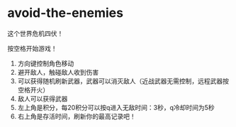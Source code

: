 # avoid-the-enemies
这个世界危机四伏！

按空格开始游戏！

1. 方向键控制角色移动
2. 避开敌人，触碰敌人收到伤害
3. 可以获得随机刷新武器，武器可以消灭敌人（近战武器无需控制，远程武器按空格开火）
4. 敌人可以获得武器
5. 左上角是积分，每20积分可以按q进入无敌时间：3秒，q冷却时间为5秒
6. 右上角是存活时间，刷新你的最高记录吧！

